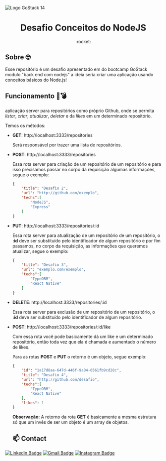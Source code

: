 ![Logo GoStack 14](https://i.imgur.com/UuhPCqe.png)

<h1 align="center">
 Desafio Conceitos do NodeJS
</h1>

<div align="center">
:rocket:
</div>

## Sobre 🤓

Esse repositório é um desafio apresentado em  do bootcamp GoStack modulo "back end com nodejs"  a ideia seria criar uma aplicação usando conceitos básicos do Node.js!

## Funcionamento 🚀💣

 aplicação server para repositórios como próprio Github, onde se permita  *listar*, *criar*, *atualizar*, *deletar* e da *likes* em um determinado repositório.

Temos os métodos:

- **GET**: http://localhost:3333/repositories

    Será responsável por trazer uma lista de repositórios.

- **POST**: http://localhost:3333/repositories

    Essa rota server para criação de um repositório de um repositório e para isso precisamos passar no corpo da requisição algumas informações, segue o exemplo:

    ```json
    {
    	"title": "Desafio 2",
    	"url": "http://github.com/exemplo",
    	"techs":[
    		"NodeJS",
    		"Express"
    	]
    }
    ```

- **PUT**: http://localhost:3333/repositories/:id

    Essa rota server para atualização de um repositório de um repositório, o **:id** deve ser substituído pelo identificador de algum repositório e por fim passamos, no corpo da requisição, as informações que queremos atualizar, segue o exemplo:

    ```json
    {
    	"title": "Desafio 3",
    	"url": "exemplo.com/exemplo",
    	"techs":[
    		"TypeORM",
    		"React Native"
    	]
    }
    ```

- **DELETE**: http://localhost:3333/repositories/:id

    Essa rota server para exclusão de um repositório de um repositório, o **:id** deve ser substituído pelo identificador de algum repositório.

- **POST**: http://localhost:3333/repositories/:id/like

    Com essa rota você pode basicamente dá um like e um determinado repositório, então toda vez que ela é chamada e aumentado o número de likes.

    Para as rotas **POST** e **PUT** o retorno é um objeto, segue exemplo:

    ```json
    {
    	"id": "1a17d8ae-647d-446f-9a84-0561fb9cd28c",
    	"title": "Desafio 4",
    	"url": "http://github.com/desafio",
    	"techs":[
    		"TypeORM",
    		"React Native"
    	],
    	"likes": 1
    }
    ```

    **Observação:** A retorno da rota **GET** é basicamente a mesma estrutura só que um invês de ser um objeto é um array de objetos. 
    ## 📫 Contact
[![Linkedin Badge](https://img.shields.io/badge/-LinkedIn-blue?style=flat-square&logo=Linkedin&logoColor=white&link=https://www.linkedin.com/in/airtonsena)](https://www.linkedin.com/in/airtonsena/)
[![Gmail Badge](https://img.shields.io/badge/-Gmail-7159c1?style=flat-square&logo=Gmail&logoColor=white&color=red&link=mailto:airtonsena41@gmail.com)](mailto:airtonsena41@gmail.com)
[![Instagram Badge](https://img.shields.io/badge/-Instagram-7159c1?style=flat-square&color=maroon&logo=instagram&logoColor=white&link=https://www.instagram.com/airtonsena10/)](https://www.instagram.com/airtonsena10/)

    
 
